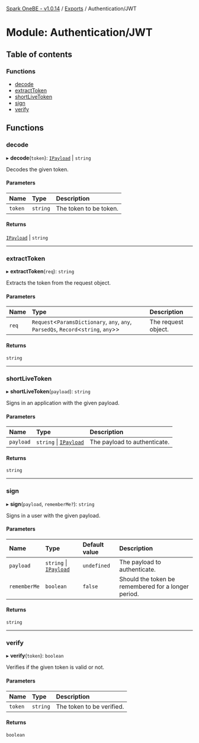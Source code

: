 [Spark OneBE - v1.0.14](../README.md) / [Exports](../modules.md) / Authentication/JWT

# Module: Authentication/JWT

## Table of contents

### Functions

- [decode](Authentication_JWT.md#decode)
- [extractToken](Authentication_JWT.md#extracttoken)
- [shortLiveToken](Authentication_JWT.md#shortlivetoken)
- [sign](Authentication_JWT.md#sign)
- [verify](Authentication_JWT.md#verify)

## Functions

### decode

▸ **decode**(`token`): [`IPayload`](../interfaces/Authentication_IPayload.IPayload.md) \| `string`

Decodes the given token.

#### Parameters

| Name | Type | Description |
| :------ | :------ | :------ |
| `token` | `string` | The token to be token. |

#### Returns

[`IPayload`](../interfaces/Authentication_IPayload.IPayload.md) \| `string`

___

### extractToken

▸ **extractToken**(`req`): `string`

Extracts the token from the request object.

#### Parameters

| Name | Type | Description |
| :------ | :------ | :------ |
| `req` | `Request`<`ParamsDictionary`, `any`, `any`, `ParsedQs`, `Record`<`string`, `any`\>\> | The request object. |

#### Returns

`string`

___

### shortLiveToken

▸ **shortLiveToken**(`payload`): `string`

Signs in an application with the given payload.

#### Parameters

| Name | Type | Description |
| :------ | :------ | :------ |
| `payload` | `string` \| [`IPayload`](../interfaces/Authentication_IPayload.IPayload.md) | The payload to authenticate. |

#### Returns

`string`

___

### sign

▸ **sign**(`payload`, `rememberMe?`): `string`

Signs in a user with the given payload.

#### Parameters

| Name | Type | Default value | Description |
| :------ | :------ | :------ | :------ |
| `payload` | `string` \| [`IPayload`](../interfaces/Authentication_IPayload.IPayload.md) | `undefined` | The payload to authenticate. |
| `rememberMe` | `boolean` | `false` | Should the token be remembered for a longer period. |

#### Returns

`string`

___

### verify

▸ **verify**(`token`): `boolean`

Verifies if the given token is valid or not.

#### Parameters

| Name | Type | Description |
| :------ | :------ | :------ |
| `token` | `string` | The token to be verified. |

#### Returns

`boolean`
